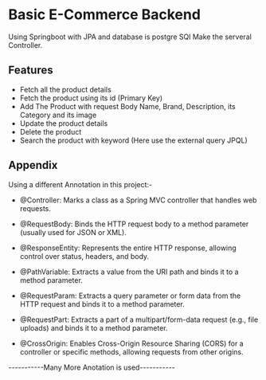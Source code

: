 # Basic E-Commerce Backend
Using Springboot with JPA and database is postgre SQl Make the serveral Controller.

## Features

- Fetch all the product details
- Fetch the product using its id (Primary Key)
- Add The Product with request Body Name, Brand, Description, its Category and its image
- Update the product details
- Delete the product
- Search the product with keyword (Here use the external query JPQL)

## Appendix

Using a different Annotation in this project:-

- @Controller: Marks a class as a Spring MVC controller that handles web requests.

- @RequestBody: Binds the HTTP request body to a method parameter (usually used for JSON or XML).

- @ResponseEntity: Represents the entire HTTP response, allowing control over status, headers, and body.

- @PathVariable: Extracts a value from the URI path and binds it to a method parameter.

- @RequestParam: Extracts a query parameter or form data from the HTTP request and binds it to a method parameter.

- @RequestPart: Extracts a part of a multipart/form-data request (e.g., file uploads) and binds it to a method parameter.

- @CrossOrigin: Enables Cross-Origin Resource Sharing (CORS) for a controller or specific methods, allowing requests from other origins.

-----------Many More Anotation is used-----------
